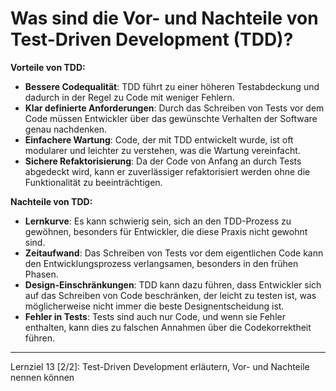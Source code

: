 # Was sind die Vor- und Nachteile von Test-Driven Development (TDD)?

**Vorteile von TDD:**
- **Bessere Codequalität**: TDD führt zu einer höheren Testabdeckung und dadurch in der Regel zu Code mit weniger Fehlern.
- **Klar definierte Anforderungen**: Durch das Schreiben von Tests vor dem Code müssen Entwickler über das gewünschte Verhalten der Software genau nachdenken.
- **Einfachere Wartung**: Code, der mit TDD entwickelt wurde, ist oft modularer und leichter zu verstehen, was die Wartung vereinfacht.
- **Sichere Refaktorisierung**: Da der Code von Anfang an durch Tests abgedeckt wird, kann er zuverlässiger refaktorisiert werden ohne die Funktionalität zu beeinträchtigen.

**Nachteile von TDD:**
- **Lernkurve**: Es kann schwierig sein, sich an den TDD-Prozess zu gewöhnen, besonders für Entwickler, die diese Praxis nicht gewohnt sind.
- **Zeitaufwand**: Das Schreiben von Tests vor dem eigentlichen Code kann den Entwicklungsprozess verlangsamen, besonders in den frühen Phasen.
- **Design-Einschränkungen**: TDD kann dazu führen, dass Entwickler sich auf das Schreiben von Code beschränken, der leicht zu testen ist, was möglicherweise nicht immer die beste Designentscheidung ist.
- **Fehler in Tests**: Tests sind auch nur Code, und wenn sie Fehler enthalten, kann dies zu falschen Annahmen über die Codekorrektheit führen.

---

Lernziel 13 \[2/2\]: Test-Driven Development erläutern, Vor- und Nachteile nennen können
